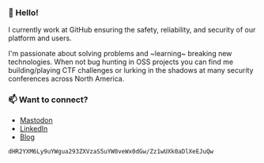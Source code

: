 ### 👋 Hello! 

I currently work at GitHub ensuring the safety, reliability, and security of our platform and users.

I'm passionate about solving problems and ~learning~ breaking new technologies. When not bug hunting in OSS projects you can find me building/playing CTF challenges or lurking in the shadows at many security conferences across North America.

### 📫 Want to connect?

- [Mastodon](https://infosec.exchange/@gill3tt3)
- [LinkedIn](https://www.linkedin.com/in/loganmaclaren/)
- [Blog](https://maclaren.dev)

`dHR2YXM6Ly9uYWgua293ZXVzaS5uYW0veWx0dGw/Zz1wUXk0aDlXeEJuQw`
